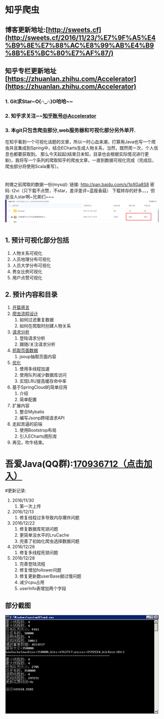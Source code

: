 # 知乎爬虫

## 博客更新地址:[http://sweets.cf](http://sweets.cf/2016/11/23/%E7%9F%A5%E4%B9%8E%E7%88%AC%E8%99%AB%E4%B9%8B%E5%BC%80%E7%AF%87/) 
## 知乎专栏更新地址[https://zhuanlan.zhihu.com/Accelerator](https://zhuanlan.zhihu.com/Accelerator) 
### 1. Git求Star~O(∩_∩)O哈哈~~
### 2. 知乎求关注~~[知乎账号@Accelerator](https://www.zhihu.com/people/Sweets07)
### 3. 本git只包含爬虫部分,web服务器和可视化部分另外单开.
在知乎看到一个可视化话题的文章，所以一时心血来潮，打算用Java也写一个爬虫并且集成到Spring中，结合ECharts生成人物关系，当然，既然爬一次，个人信息也都要获取到。
那么今天起起(结束日未知，目录也会根据实际情况进行更新)，我将写一个系列的爬取知乎的爬虫文章，一直到数据可视化完成（完成后，爬虫部分将使用Scala重写）。
#

附赠之前爬取的数据一份(mysql): 链接: http://pan.baidu.com/s/1qXGa8S8 密码: t2vi（只下载不点赞，不star，差评差评~蓝瘦香菇）
下载转存的好多，，，但是没人star啊~兄弟们~~~
![数据](数据.png)

#
## 1. 预计可视化部分包括
1. 人物关系可视化
2. 人员地理分布可视化
3. 人员大学分布可视化
4. 男女比例可视化
5. 用户点赞可视化

## 2. 预计内容和目录
1. [开篇感言](https://zhuanlan.zhihu.com/p/23906171)
2. [爬虫流程设计](https://zhuanlan.zhihu.com/p/23906423)
    1. 如何过滤重复数据
    2. 如何在爬取时创建人物关系
3. [请求分析](https://zhuanlan.zhihu.com/p/23969440)
    1. 登陆请求分析
    2. 跟随/关注请求分析
4. [抓取页面数据](https://zhuanlan.zhihu.com/p/24309888)
    1. jsoup抽取页面内容
5. [优化](https://zhuanlan.zhihu.com/p/24655256)
    1. 使用多线程加速
    2. 使用队列减少数据库访问
    3. 实现LRU提高缓存命中率
6. 基于SpringCloud的简单应用
    1. 介绍
    2. 简单配置
7. 扩展内容
    1. 整合Mybatis
    2. 编写Jsonp跨域请求API
8. 走起苦逼的前端
    1. 使用Bootstrop布局
    2. 引入ECharts图形库
9. 再见，吹牛结束。


# 吾爱Java(QQ群):[170936712（点击加入）](https://link.zhihu.com/?target=https%3A//jq.qq.com/%3F_wv%3D1027%26k%3D41oCCMn)

#更新记录:
1. 2016/11/30
    1. 第一次上传
2. 2016/12/13
    1. 修复线程过多导致内存爆炸问题
3. 2016/12/22
    1. 修复数据库死锁问题
    2. 更简单没水平的LruCache
    3. 完善了初始化爬虫选择数据问题
4. 2016/12/26
    1. 修复多线程死锁问题
5. 2016/12/28
    1. 完善登陆流程
    2. 修复增加follower问题
    3. 修复更新数userBase据过慢问题
    4. 减少cpu占用
    5. userInfo表增加两个字段

    
## 部分截图
![运行](test_01.gif)